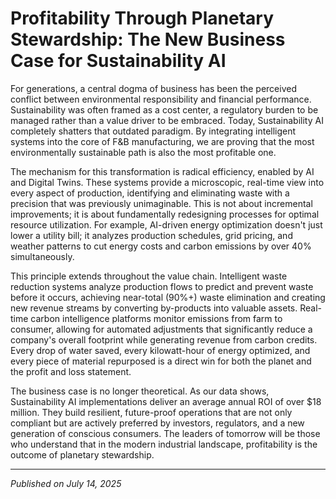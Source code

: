 # Profitability Through Planetary Stewardship: The New Business Case for Sustainability AI

For generations, a central dogma of business has been the perceived conflict between environmental responsibility and financial performance. Sustainability was often framed as a cost center, a regulatory burden to be managed rather than a value driver to be embraced. Today, Sustainability AI completely shatters that outdated paradigm. By integrating intelligent systems into the core of F&B manufacturing, we are proving that the most environmentally sustainable path is also the most profitable one.

The mechanism for this transformation is radical efficiency, enabled by AI and Digital Twins. These systems provide a microscopic, real-time view into every aspect of production, identifying and eliminating waste with a precision that was previously unimaginable. This is not about incremental improvements; it is about fundamentally redesigning processes for optimal resource utilization. For example, AI-driven energy optimization doesn't just lower a utility bill; it analyzes production schedules, grid pricing, and weather patterns to cut energy costs and carbon emissions by over 40% simultaneously.

This principle extends throughout the value chain. Intelligent waste reduction systems analyze production flows to predict and prevent waste before it occurs, achieving near-total (90%+) waste elimination and creating new revenue streams by converting by-products into valuable assets. Real-time carbon intelligence platforms monitor emissions from farm to consumer, allowing for automated adjustments that significantly reduce a company's overall footprint while generating revenue from carbon credits. Every drop of water saved, every kilowatt-hour of energy optimized, and every piece of material repurposed is a direct win for both the planet and the profit and loss statement.

The business case is no longer theoretical. As our data shows, Sustainability AI implementations deliver an average annual ROI of over $18 million. They build resilient, future-proof operations that are not only compliant but are actively preferred by investors, regulators, and a new generation of conscious consumers. The leaders of tomorrow will be those who understand that in the modern industrial landscape, profitability is the outcome of planetary stewardship.

---
*Published on July 14, 2025*
